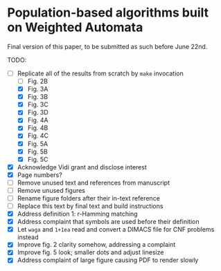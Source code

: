 # Population-based algorithms built on Weighted Automata

Final version of this paper, to be submitted as such before June 22nd.

TODO:
- [ ] Replicate all of the results from scratch by `make` invocation
    - [ ] Fig. 2B
    - [X] Fig. 3A
    - [X] Fig. 3B
    - [X] Fig. 3C
    - [X] Fig. 3D
    - [X] Fig. 4A
    - [X] Fig. 4B
    - [X] Fig. 4C
    - [X] Fig. 5A
    - [X] Fig. 5B
    - [X] Fig. 5C
- [X] Acknowledge Vidi grant and disclose interest
- [X] Page numbers?
- [ ] Remove unused text and references from manuscript
- [ ] Remove unused figures
- [ ] Rename figure folders after their in-text reference
- [ ] Replace this text by final text and build instructions
- [X] Address definition 1: r-Hamming matching
- [X] Address complaint that symbols are used before their definition
- [X] Let `waga` and `1+1ea` read and convert a DIMACS file for CNF problems instead 
- [X] Improve fig. 2 clarity somehow, addressing a complaint
- [X] Improve fig. 5 look; smaller dots and adjust linesize
- [X] Address complaint of large figure causing PDF to render slowly
